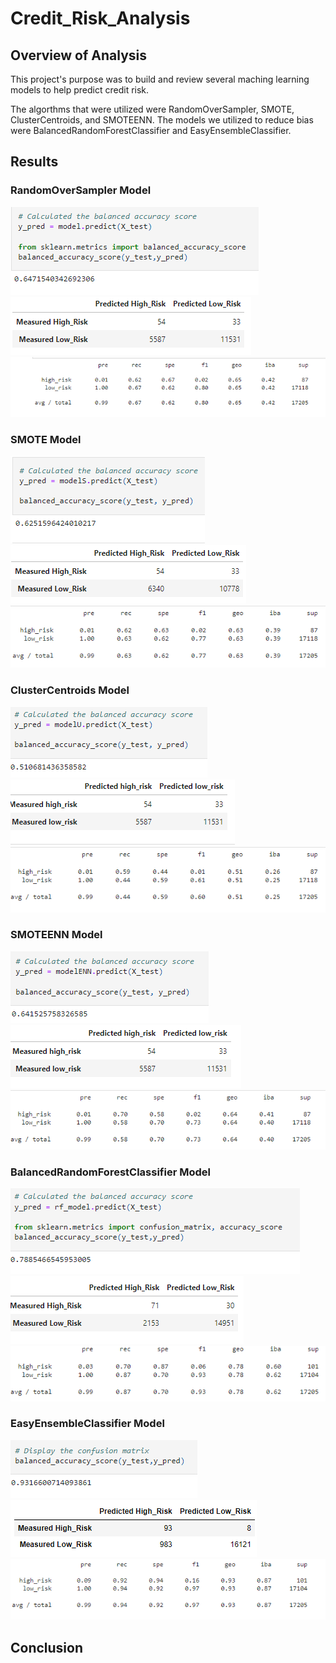 # Credit_Risk_Analysis   
## Overview of Analysis   
This project's purpose was to build and review several maching learning models to help predict credit risk.   
   
The algorthms that were utilized were RandomOverSampler, SMOTE, ClusterCentroids, and SMOTEENN. The models we utilized to reduce bias were BalancedRandomForestClassifier and EasyEnsembleClassifier.   

## Results   
### RandomOverSampler Model   
![pic](https://github.com/ajsadowy/Credit_Risk_Analysis/blob/main/IMAGES/1a.png)   
![pic](https://github.com/ajsadowy/Credit_Risk_Analysis/blob/main/IMAGES/1b.png)   
![pic](https://github.com/ajsadowy/Credit_Risk_Analysis/blob/main/IMAGES/1c.png)   
   
### SMOTE Model
![pic](https://github.com/ajsadowy/Credit_Risk_Analysis/blob/main/IMAGES/2a.png)   
![pic](https://github.com/ajsadowy/Credit_Risk_Analysis/blob/main/IMAGES/2b.png)   
![pic](https://github.com/ajsadowy/Credit_Risk_Analysis/blob/main/IMAGES/2c.png)   
   
### ClusterCentroids Model   
![pic](https://github.com/ajsadowy/Credit_Risk_Analysis/blob/main/IMAGES/3a.png)   
![pic](https://github.com/ajsadowy/Credit_Risk_Analysis/blob/main/IMAGES/3b.png)   
![pic](https://github.com/ajsadowy/Credit_Risk_Analysis/blob/main/IMAGES/3c.png)   
   
### SMOTEENN Model   
![pic](https://github.com/ajsadowy/Credit_Risk_Analysis/blob/main/IMAGES/4a.png)   
![pic](https://github.com/ajsadowy/Credit_Risk_Analysis/blob/main/IMAGES/4b.png)   
![pic](https://github.com/ajsadowy/Credit_Risk_Analysis/blob/main/IMAGES/4c.png)   
   
### BalancedRandomForestClassifier Model   
![pic](https://github.com/ajsadowy/Credit_Risk_Analysis/blob/main/IMAGES/5a.png)   
![pic](https://github.com/ajsadowy/Credit_Risk_Analysis/blob/main/IMAGES/5b.png)   
![pic](https://github.com/ajsadowy/Credit_Risk_Analysis/blob/main/IMAGES/5c.png)   
   
### EasyEnsembleClassifier Model   
![pic](https://github.com/ajsadowy/Credit_Risk_Analysis/blob/main/IMAGES/6a.png)   
![pic](https://github.com/ajsadowy/Credit_Risk_Analysis/blob/main/IMAGES/6b.png)   
![pic](https://github.com/ajsadowy/Credit_Risk_Analysis/blob/main/IMAGES/6c.png)   
   

## Conclusion   
